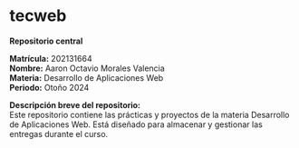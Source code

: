 # tecweb

**Repositorio central**

**Matrícula:**                  202131664  
**Nombre:**                     Aaron Octavio Morales Valencia  
**Materia:**                    Desarrollo de Aplicaciones Web  
**Periodo:**                    Otoño 2024

**Descripción breve del repositorio:**  
Este repositorio contiene las prácticas y proyectos de la materia Desarrollo de Aplicaciones Web. Está diseñado para almacenar y gestionar las entregas durante el curso.
